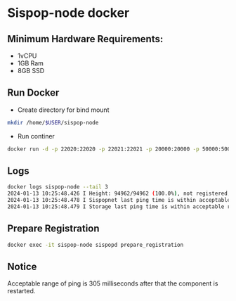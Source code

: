 # Sispop-node docker

## Minimum Hardware Requirements:
- 1vCPU
- 1GB Ram
- 8GB SSD
  

## Run Docker
- Create directory for bind mount
```sh
mkdir /home/$USER/sispop-node
```
- Run continer
```sh
docker run -d -p 22020:22020 -p 22021:22021 -p 20000:20000 -p 50000:50000 -p 1090:1090/udp --device=/dev/net/tun --cap-add=NET_ADMIN --restart=always -v /home/$USER/sispop-node:/root --name 'sispop-node' xk4milx/sispop-node-docker
```

## Logs
```sh
docker logs sispop-node --tail 3
2024-01-13 10:25:48.426 I Height: 94962/94962 (100.0%), not registered, last pings: 66sec (storage), 1.5min (sispopnet)
2024-01-13 10:25:48.478 I Sispopnet last ping time is within acceptable range: 90 seconds.
2024-01-13 10:25:48.479 I Storage last ping time is within acceptable range: 66 seconds.
```
## Prepare Registration
```sh
docker exec -it sispop-node sispopd prepare_registration
```
## Notice
Acceptable range of ping is 305 milliseconds after that the component is restarted.
